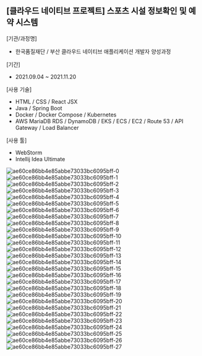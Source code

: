 ## [클라우드 네이티브 프로젝트] 스포츠 시설 정보확인 및 예약 시스템

[기관/과정명]
- 한국품질재단 / 부산 클라우드 네이티브 애플리케이션 개발자 양성과정

[기간]
- 2021.09.04 ~ 2021.11.20

[사용 기술]
- HTML / CSS / React JSX
- Java / Spring Boot
- Docker / Docker Compose / Kubernetes
- AWS MariaDB RDS / DynamoDB / EKS / ECS / EC2 / Route 53 / API Gateway / Load Balancer

[사용 툴]
- WebStorm
- Intellij Idea Ultimate

![ae60ce86bb4e85abbe73033bc6095bff-0](https://user-images.githubusercontent.com/43628076/143567818-ea04243c-ed3a-4100-bb7b-2b31294751e6.png)
![ae60ce86bb4e85abbe73033bc6095bff-1](https://user-images.githubusercontent.com/43628076/143567830-85df613f-d054-4490-887d-34a13f7c1da8.png)
![ae60ce86bb4e85abbe73033bc6095bff-2](https://user-images.githubusercontent.com/43628076/143567832-d715fc4d-75c5-48e4-94da-598a1d438c00.png)
![ae60ce86bb4e85abbe73033bc6095bff-3](https://user-images.githubusercontent.com/43628076/143567836-b1e89df1-81c4-4718-9f0f-e72c3f063261.png)
![ae60ce86bb4e85abbe73033bc6095bff-4](https://user-images.githubusercontent.com/43628076/143567837-b69da082-89e7-4012-8bf5-ffb7a4144d44.png)
![ae60ce86bb4e85abbe73033bc6095bff-5](https://user-images.githubusercontent.com/43628076/143567840-04485a0c-963d-4f34-b4eb-e3a09c31e8f4.png)
![ae60ce86bb4e85abbe73033bc6095bff-6](https://user-images.githubusercontent.com/43628076/143567843-a20bcc8e-96d5-489d-abe8-f338ffe17f5c.png)
![ae60ce86bb4e85abbe73033bc6095bff-7](https://user-images.githubusercontent.com/43628076/143567846-cf235135-d354-4c95-86e0-0b6cd2cbb081.png)
![ae60ce86bb4e85abbe73033bc6095bff-8](https://user-images.githubusercontent.com/43628076/143567848-52889238-2e3b-4efd-baac-55296beccfef.png)
![ae60ce86bb4e85abbe73033bc6095bff-9](https://user-images.githubusercontent.com/43628076/143567854-7ba670c3-9fba-487b-9483-a4c8ce3b24c4.png)
![ae60ce86bb4e85abbe73033bc6095bff-10](https://user-images.githubusercontent.com/43628076/143567858-3d1612c6-4131-47c9-bc8b-1a71b99c95e1.png)
![ae60ce86bb4e85abbe73033bc6095bff-11](https://user-images.githubusercontent.com/43628076/143567860-ef4ceee9-9b5e-41f6-a2ac-63ece4132a3a.png)
![ae60ce86bb4e85abbe73033bc6095bff-12](https://user-images.githubusercontent.com/43628076/143567862-d469daf0-7183-48cf-b2a3-820d0b5953ff.png)
![ae60ce86bb4e85abbe73033bc6095bff-13](https://user-images.githubusercontent.com/43628076/143567863-6471976d-28ee-4b3a-a546-617e0dad3cd1.png)
![ae60ce86bb4e85abbe73033bc6095bff-14](https://user-images.githubusercontent.com/43628076/143567864-fab64409-9dbb-4638-af70-0f38e216aa70.png)
![ae60ce86bb4e85abbe73033bc6095bff-15](https://user-images.githubusercontent.com/43628076/143567865-0c7494ed-faed-4341-97ff-38ec9522fea3.png)
![ae60ce86bb4e85abbe73033bc6095bff-16](https://user-images.githubusercontent.com/43628076/143567872-8aab8d41-f8f1-4f12-8ee0-3f5fe108308e.png)
![ae60ce86bb4e85abbe73033bc6095bff-17](https://user-images.githubusercontent.com/43628076/143567874-ba777f44-c7c1-48c0-9ed1-0370c31e6afa.png)
![ae60ce86bb4e85abbe73033bc6095bff-18](https://user-images.githubusercontent.com/43628076/143567876-d912f6c0-2bad-4906-9a02-70184ab0a11f.png)
![ae60ce86bb4e85abbe73033bc6095bff-19](https://user-images.githubusercontent.com/43628076/143567878-7e0f5943-4d01-49ba-ba5f-db0b5924e565.png)
![ae60ce86bb4e85abbe73033bc6095bff-20](https://user-images.githubusercontent.com/43628076/143567880-70907179-353f-43bc-9893-27de82cf353a.png)
![ae60ce86bb4e85abbe73033bc6095bff-21](https://user-images.githubusercontent.com/43628076/143567881-fed044b1-2f92-4e8f-9ee6-4c7213c5edd9.png)
![ae60ce86bb4e85abbe73033bc6095bff-22](https://user-images.githubusercontent.com/43628076/143567884-39423247-336c-434a-bf5a-00e35b382ba2.png)
![ae60ce86bb4e85abbe73033bc6095bff-23](https://user-images.githubusercontent.com/43628076/143567887-656cbdfe-121c-4c31-84f4-1466ad147532.png)
![ae60ce86bb4e85abbe73033bc6095bff-24](https://user-images.githubusercontent.com/43628076/143567891-f583cff7-5d89-459a-b02a-a897aab84438.png)
![ae60ce86bb4e85abbe73033bc6095bff-25](https://user-images.githubusercontent.com/43628076/143567894-498155b9-4b47-446f-a97a-2738e546fbb7.png)
![ae60ce86bb4e85abbe73033bc6095bff-26](https://user-images.githubusercontent.com/43628076/143567897-08a9de04-3aba-4799-b3d6-26f77492cbe8.png)
![ae60ce86bb4e85abbe73033bc6095bff-27](https://user-images.githubusercontent.com/43628076/143567900-34ccafb3-9c36-4016-89bc-7fb1701ab241.png)

